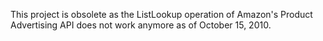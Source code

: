 This project is obsolete as the ListLookup operation of Amazon's Product Advertising API does not work anymore as of October 15, 2010.

